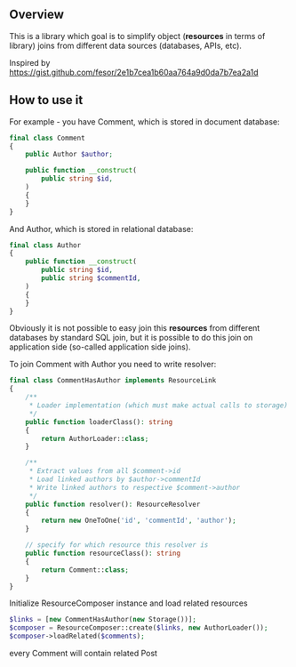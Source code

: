 ## Overview
This is a library which goal is to simplify object (**resources** in terms of library) joins from different data sources (databases, APIs, etc).

Inspired by https://gist.github.com/fesor/2e1b7cea1b60aa764a9d0da7b7ea2a1d

## How to use it
For example - you have Comment, which is stored in document database:
```php
final class Comment
{
    public Author $author;

    public function __construct(
        public string $id,
    )
    {
    }
}

```

And Author, which is stored in relational database:
```php
final class Author
{
    public function __construct(
        public string $id,
        public string $commentId,
    )
    {
    }
}

```
Obviously it is not possible to easy join this **resources** from different databases by standard SQL join, but it is possible to do this join on application side (so-called application side joins).

To join Comment with Author you need to write resolver:

```php
final class CommentHasAuthor implements ResourceLink
{
    /**
     * Loader implementation (which must make actual calls to storage) 
     */
    public function loaderClass(): string
    {
        return AuthorLoader::class;
    }

    /**
     * Extract values from all $comment->id
     * Load linked authors by $author->commentId
     * Write linked authors to respective $comment->author
     */
    public function resolver(): ResourceResolver
    {
        return new OneToOne('id', 'commentId', 'author');
    }

    // specify for which resource this resolver is
    public function resourceClass(): string
    {
        return Comment::class;
    }
}

```


Initialize ResourceComposer instance and load related resources
```php
$links = [new CommentHasAuthor(new Storage())];
$composer = ResourceComposer::create($links, new AuthorLoader());
$composer->loadRelated($comments);
```

every Comment will contain related Post
